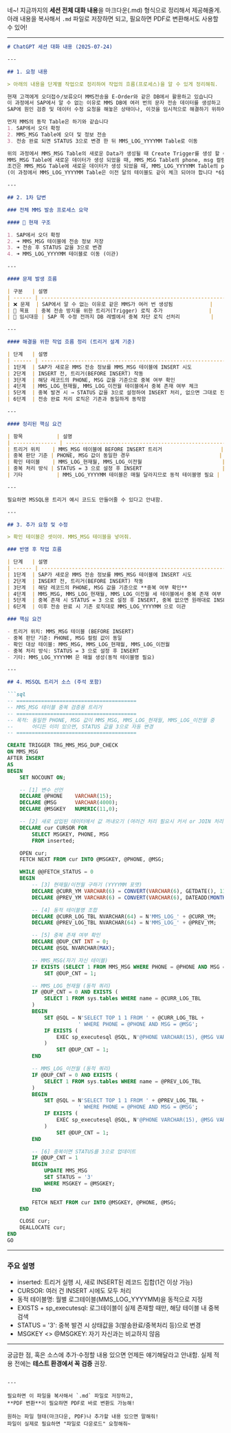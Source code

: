 네\~!
지금까지의 **세션 전체 대화 내용**을 마크다운(.md) 형식으로 정리해서 제공해줄게.
아래 내용을 복사해서 `.md` 파일로 저장하면 되고, 필요하면 PDF로 변환해서도 사용할 수 있어!

---

````markdown
# ChatGPT 세션 대화 내용 (2025-07-24)

---

## 1. 요청 내용

> 아래의 내용을 단계별 작업으로 정리하여 작업의 흐름(프로세스)을 알 수 있게 정리해줘.

현재 고객에게 오더접수/보류오더 MMS전송을 E-Order와 같은 DB에서 활용하고 있습니다  
이 과정에서 SAP에서 알 수 없는 이유로 MMS DB에 여러 번의 문자 전송 데이터를 생성하고 있습니다  
SAP에 원인 검증 및 데이터 수정 요청을 해놓은 상태이나, 이것을 임시적으로 해결하기 위하여 중복 검증 옵션을 추가하려 합니다

먼저 MMS의 동작 Table은 하기와 같습니다  
1. SAP에서 오더 확정  
2. MMS_MSG Table에 오더 및 정보 전송  
3. 전송 완료 되면 STATUS 3으로 변경 한 뒤 MMS_LOG_YYYYMM Table로 이동

위의 과정에서 MMS_MSG Table의 새로운 Data가 생성될 때 Create Trigger를 생성 할 수 있는지 검토 요청 드립니다  
MMS_MSG Table에 새로운 데이터가 생성 되었을 때, MMS_MSG Table의 phone, msg 컬럼이 동일한 게 있다면, 이 경우에는 status값이 3으로 바뀌어서 저장해야 합니다.  
조건은 MMS_MSG Table에 새로운 데이터가 생성 되었을 때, MMS_LOG_YYYYMM Table의 phone, msg 컬럼이 동일한게 있다면 STATUS 3로 바로 변경 처리 입니다.  
(이 과정에서 MMS_LOG_YYYYMM Table은 이전 달의 테이블도 같이 체크 되어야 합니다 *6월 30일 오더의 경우 7월 1일이 되었을 때 반복 전송 될 수도 있음)

---

## 2. 1차 답변

### 전체 MMS 발송 프로세스 요약

#### 📌 현재 구조

1. SAP에서 오더 확정
2. ➜ MMS_MSG 테이블에 전송 정보 저장
3. ➜ 전송 후 STATUS 값을 3으로 변경
4. ➜ MMS_LOG_YYYYMM 테이블로 이동 (이관)

---

#### 문제 발생 흐름

| 구분   | 설명                                                          |
| ------ | ------------------------------------------------------------- |
| ❌ 문제  | SAP에서 알 수 없는 이유로 같은 MMS가 여러 번 생성됨            |
| 🎯 목표  | 중복 전송 방지를 위한 트리거(Trigger) 로직 추가               |
| 🔄 임시대응 | SAP 쪽 수정 전까지 DB 레벨에서 중복 차단 로직 선처리          |

---

#### 해결을 위한 작업 흐름 정리 (트리거 설계 기준)

| 단계   | 설명                                                                        |
| ------ | --------------------------------------------------------------------------- |
| 1단계  | SAP가 새로운 MMS 전송 정보를 MMS_MSG 테이블에 INSERT 시도                   |
| 2단계  | INSERT 전, 트리거(BEFORE INSERT) 작동                                       |
| 3단계  | 해당 레코드의 PHONE, MSG 값을 기준으로 중복 여부 확인                       |
| 4단계  | MMS_LOG_현재월, MMS_LOG_이전월 테이블에서 중복 존재 여부 체크               |
| 5단계  | 중복 발견 시 → STATUS 값을 3으로 설정하여 INSERT 처리, 없으면 그대로 진행   |
| 6단계  | 전송 완료 처리 로직은 기존과 동일하게 동작함                                |

---

#### 정리된 핵심 요건

| 항목           | 설명                                                    |
| -------------- | ------------------------------------------------------- |
| 트리거 위치    | MMS_MSG 테이블에 BEFORE INSERT 트리거                   |
| 중복 판단 기준 | PHONE, MSG 값이 동일한 경우                             |
| 확인 테이블    | MMS_LOG_현재월, MMS_LOG_이전월                          |
| 중복 처리 방식 | STATUS = 3 으로 설정 후 INSERT                          |
| 기타           | MMS_LOG_YYYYMM 테이블은 매월 달라지므로 동적 테이블명 필요 |

---

필요하면 MSSQL용 트리거 예시 코드도 만들어줄 수 있다고 안내함.

---

## 3. 추가 요청 및 수정

> 확인 테이블은 셋이야. MMS_MSG 테이블을 넣어줘.

### 반영 후 작업 흐름

| 단계   | 설명                                                                                              |
| ------ | ------------------------------------------------------------------------------------------------- |
| 1단계  | SAP가 새로운 MMS 전송 정보를 MMS_MSG 테이블에 INSERT 시도                                         |
| 2단계  | INSERT 전, 트리거(BEFORE INSERT) 작동                                                             |
| 3단계  | 해당 레코드의 PHONE, MSG 값을 기준으로 **중복 여부 확인**                                          |
| 4단계  | MMS_MSG, MMS_LOG_현재월, MMS_LOG_이전월 세 테이블에서 중복 존재 여부 확인                         |
| 5단계  | 중복 존재 시 STATUS = 3 으로 설정 후 INSERT, 중복 없으면 원래대로 INSERT 진행                     |
| 6단계  | 이후 전송 완료 시 기존 로직대로 MMS_LOG_YYYYMM 으로 이관                                          |

### 핵심 요건

- 트리거 위치: MMS_MSG 테이블 (BEFORE INSERT)
- 중복 판단 기준: PHONE, MSG 컬럼 값이 동일
- 확인 대상 테이블: MMS_MSG, MMS_LOG_현재월, MMS_LOG_이전월
- 중복 처리 방식: STATUS = 3 으로 설정 후 INSERT
- 기타: MMS_LOG_YYYYMM 은 매월 생성(동적 테이블명 필요)

---

## 4. MSSQL 트리거 소스 (주석 포함)

```sql
-- =======================================
-- MMS_MSG 테이블 중복 검증용 트리거
-- =======================================
-- 목적: 동일한 PHONE, MSG 값이 MMS_MSG, MMS_LOG_현재월, MMS_LOG_이전월 중
--      어디든 이미 있으면, STATUS 값을 3으로 자동 변경
-- =======================================

CREATE TRIGGER TRG_MMS_MSG_DUP_CHECK
ON MMS_MSG
AFTER INSERT
AS
BEGIN
    SET NOCOUNT ON;

    -- [1] 변수 선언
    DECLARE @PHONE    VARCHAR(15);
    DECLARE @MSG      VARCHAR(4000);
    DECLARE @MSGKEY   NUMERIC(11,0);

    -- [2] 새로 삽입된 데이터에서 값 꺼내오기 (여러건 처리 필요시 커서 or JOIN 처리)
    DECLARE cur CURSOR FOR
        SELECT MSGKEY, PHONE, MSG
        FROM inserted;

    OPEN cur;
    FETCH NEXT FROM cur INTO @MSGKEY, @PHONE, @MSG;

    WHILE @@FETCH_STATUS = 0
    BEGIN
        -- [3] 현재월/이전월 구하기 (YYYYMM 포맷)
        DECLARE @CURR_YM VARCHAR(6) = CONVERT(VARCHAR(6), GETDATE(), 112);
        DECLARE @PREV_YM VARCHAR(6) = CONVERT(VARCHAR(6), DATEADD(MONTH, -1, GETDATE()), 112);

        -- [4] 동적 테이블명 조합
        DECLARE @CURR_LOG_TBL NVARCHAR(64) = N'MMS_LOG_' + @CURR_YM;
        DECLARE @PREV_LOG_TBL NVARCHAR(64) = N'MMS_LOG_' + @PREV_YM;

        -- [5] 중복 존재 여부 확인
        DECLARE @DUP_CNT INT = 0;
        DECLARE @SQL NVARCHAR(MAX);

        -- MMS_MSG(자기 자신 테이블)
        IF EXISTS (SELECT 1 FROM MMS_MSG WHERE PHONE = @PHONE AND MSG = @MSG AND MSGKEY <> @MSGKEY)
            SET @DUP_CNT = 1;

        -- MMS_LOG_현재월 (동적 쿼리)
        IF @DUP_CNT = 0 AND EXISTS (
            SELECT 1 FROM sys.tables WHERE name = @CURR_LOG_TBL
        )
        BEGIN
            SET @SQL = N'SELECT TOP 1 1 FROM ' + @CURR_LOG_TBL + 
                       ' WHERE PHONE = @PHONE AND MSG = @MSG';
            IF EXISTS (
                EXEC sp_executesql @SQL, N'@PHONE VARCHAR(15), @MSG VARCHAR(4000)', @PHONE=@PHONE, @MSG=@MSG
            )
                SET @DUP_CNT = 1;
        END

        -- MMS_LOG_이전월 (동적 쿼리)
        IF @DUP_CNT = 0 AND EXISTS (
            SELECT 1 FROM sys.tables WHERE name = @PREV_LOG_TBL
        )
        BEGIN
            SET @SQL = N'SELECT TOP 1 1 FROM ' + @PREV_LOG_TBL +
                       ' WHERE PHONE = @PHONE AND MSG = @MSG';
            IF EXISTS (
                EXEC sp_executesql @SQL, N'@PHONE VARCHAR(15), @MSG VARCHAR(4000)', @PHONE=@PHONE, @MSG=@MSG
            )
                SET @DUP_CNT = 1;
        END

        -- [6] 중복이면 STATUS를 3으로 업데이트
        IF @DUP_CNT = 1
        BEGIN
            UPDATE MMS_MSG
            SET STATUS = '3'
            WHERE MSGKEY = @MSGKEY;
        END

        FETCH NEXT FROM cur INTO @MSGKEY, @PHONE, @MSG;
    END

    CLOSE cur;
    DEALLOCATE cur;
END
GO
````

---

### 주요 설명

* inserted: 트리거 실행 시, 새로 INSERT된 레코드 집합(1건 이상 가능)
* CURSOR: 여러 건 INSERT 시에도 모두 처리
* 동적 테이블명: 월별 로그테이블(MMS\_LOG\_YYYYMM)을 동적으로 지정
* EXISTS + sp\_executesql: 로그테이블이 실제 존재할 때만, 해당 테이블 내 중복 검색
* STATUS = '3': 중복 발견 시 상태값을 3(발송완료/중복처리 등)으로 변경
* MSGKEY <> @MSGKEY: 자기 자신과는 비교하지 않음

---

궁금한 점, 혹은 소스에 추가·수정할 내용 있으면 언제든 얘기해달라고 안내함.
실제 적용 전에는 **테스트 환경에서 꼭 검증** 권장.

```

---

필요하면 이 파일을 복사해서 `.md` 파일로 저장하고,  
**PDF 변환**이 필요하면 PDF로 바로 변환도 가능해!

원하는 파일 형태(마크다운, PDF)나 추가할 내용 있으면 말해줘!  
파일이 실제로 필요하면 "파일로 다운로드" 요청해줘~
```
